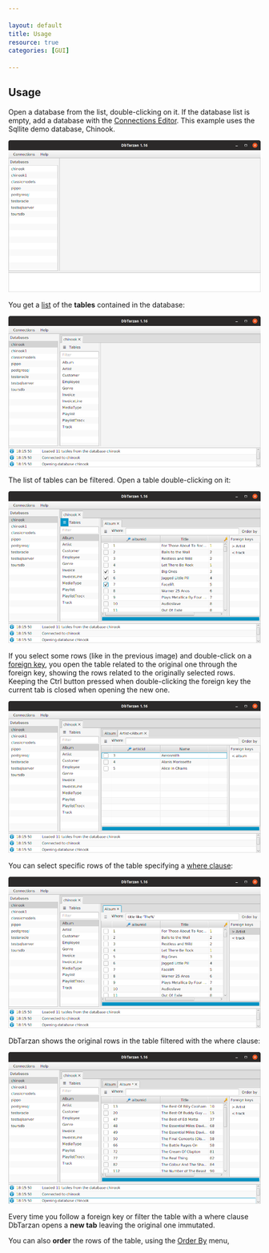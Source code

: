 ```yaml
---

layout: default
title: Usage
resource: true
categories: [GUI]

---
```


## Usage

Open a database from the list, double-clicking on it.
If the database list is empty, add a database with the [Connections Editor](Connections-editor).
This example uses the Sqllite demo database, Chinook.

![Databases](images/databases.png)

You get a [list](Table-list) of the **tables** contained in the database:

![Tables](images/tables.png)

The list of tables can be filtered. Open a table double-clicking on it:

![Selection](images/selection.png)

If you select some rows (like in the previous image) and double-click on a [foreign key](ForeignKeys), you open the table related to the original one through the foreign key, showing the rows related to the originally selected rows. Keeping the Ctrl button pressed when double-clicking the foreign key the current tab is closed when opening the new one.

![Derived](images/derived.png)

You can select specific rows of the table specifying a [where clause](Where-clause):

![Where](images/where.png)

DbTarzan shows the original rows in the table filtered with the where clause: 

![Where Result](images/whereresult.png)

Every time you follow a foreign key or filter the table with a where clause DbTarzan opens a **new tab** leaving the original one immutated.

You can also **order** the rows of the table, using the [Order By](Order-By) menu,